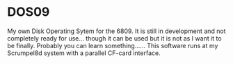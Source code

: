 # DOS09
My own Disk Operating Sytem for the 6809. It is still in development and not completely ready for use... though it can be used but it is not as I want it to be finally. Probably you can learn something...... This software runs at my Scrumpel8d system with a parallel CF-card interface.
